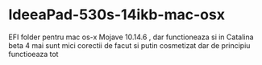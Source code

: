 # IdeeaPad-530s-14ikb-mac-osx

EFI folder pentru mac os-x Mojave 10.14.6 , dar functioneaza si in Catalina beta 4
mai sunt mici corectii de facut si putin cosmetizat dar de principiu functioeaza tot
